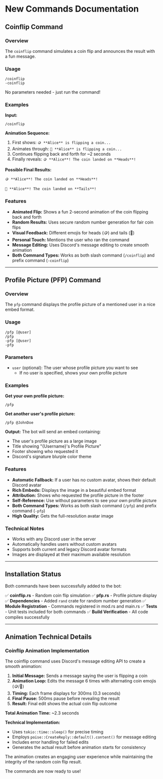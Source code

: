 # New Commands Documentation

## Coinflip Command

### Overview
The `coinflip` command simulates a coin flip and announces the result with a fun message.

### Usage
```
/coinflip
-coinflip
```

No parameters needed - just run the command!

### Examples

**Input:**
```
/coinflip
```

**Animation Sequence:**
1. First shows: `🪙 **Alice** is flipping a coin...`
2. Animates through: `🔄 **Alice** is flipping a coin...`
3. Continues flipping back and forth for ~2 seconds
4. Finally reveals: `🪙 **Alice**! The coin landed on **Heads**!`

**Possible Final Results:**
```
🪙 **Alice**! The coin landed on **Heads**!
```
```
🔄 **Alice**! The coin landed on **Tails**!
```

### Features
- **Animated Flip:** Shows a fun 2-second animation of the coin flipping back and forth
- **Random Results:** Uses secure random number generation for fair coin flips
- **Visual Feedback:** Different emojis for heads (🪙) and tails (🔄)
- **Personal Touch:** Mentions the user who ran the command
- **Message Editing:** Uses Discord's message editing to create smooth animation
- **Both Command Types:** Works as both slash command (`/coinflip`) and prefix command (`-coinflip`)

---

## Profile Picture (PFP) Command

### Overview
The `pfp` command displays the profile picture of a mentioned user in a nice embed format.

### Usage
```
/pfp [@user]
/pfp
-pfp [@user]
-pfp
```

### Parameters
- `user` (optional): The user whose profile picture you want to see
  - If no user is specified, shows your own profile picture

### Examples

**Get your own profile picture:**
```
/pfp
```

**Get another user's profile picture:**
```
/pfp @JohnDoe
```

**Output:**
The bot will send an embed containing:
- The user's profile picture as a large image
- Title showing "{Username}'s Profile Picture"
- Footer showing who requested it
- Discord's signature blurple color theme

### Features
- **Automatic Fallback:** If a user has no custom avatar, shows their default Discord avatar
- **Rich Embeds:** Displays the image in a beautiful embed format
- **Attribution:** Shows who requested the profile picture in the footer
- **Self-Reference:** Use without parameters to see your own profile picture
- **Both Command Types:** Works as both slash command (`/pfp`) and prefix command (`-pfp`)
- **High Quality:** Gets the full-resolution avatar image

### Technical Notes
- Works with any Discord user in the server
- Automatically handles users without custom avatars
- Supports both current and legacy Discord avatar formats
- Images are displayed at their maximum available resolution

---

## Installation Status

Both commands have been successfully added to the bot:

✅ **coinflip.rs** - Random coin flip simulation
✅ **pfp.rs** - Profile picture display
✅ **Dependencies** - Added `rand` crate for random number generation
✅ **Module Registration** - Commands registered in mod.rs and main.rs
✅ **Tests** - Unit tests included for both commands
✅ **Build Verification** - All code compiles successfully

---

## Animation Technical Details

### Coinflip Animation Implementation
The coinflip command uses Discord's message editing API to create a smooth animation:

1. **Initial Message:** Sends a message saying the user is flipping a coin
2. **Animation Loop:** Edits the message 6 times with alternating coin emojis (🪙/🔄)
3. **Timing:** Each frame displays for 300ms (0.3 seconds)
4. **Final Pause:** 500ms pause before revealing the result
5. **Result:** Final edit shows the actual coin flip outcome

**Total Animation Time:** ~2.3 seconds

**Technical Implementation:**
- Uses `tokio::time::sleep()` for precise timing
- Employs `poise::CreateReply::default().content()` for message editing
- Includes error handling for failed edits
- Generates the actual result before animation starts for consistency

The animation creates an engaging user experience while maintaining the integrity of the random coin flip result.

The commands are now ready to use!